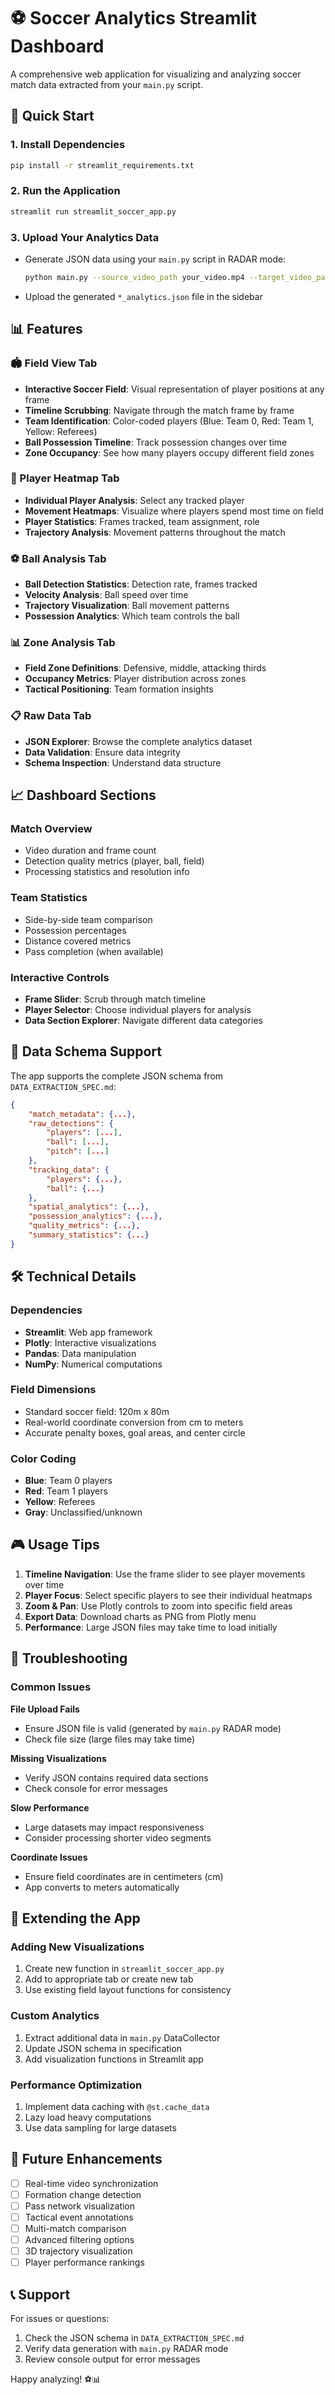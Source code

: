 # ⚽ Soccer Analytics Streamlit Dashboard

A comprehensive web application for visualizing and analyzing soccer match data extracted from your `main.py` script.

## 🚀 Quick Start

### 1. Install Dependencies
```bash
pip install -r streamlit_requirements.txt
```

### 2. Run the Application
```bash
streamlit run streamlit_soccer_app.py
```

### 3. Upload Your Analytics Data
- Generate JSON data using your `main.py` script in RADAR mode:
  ```bash
  python main.py --source_video_path your_video.mp4 --target_video_path output.mp4 --device cuda --mode RADAR
  ```
- Upload the generated `*_analytics.json` file in the sidebar

## 📊 Features

### 🏟️ Field View Tab
- **Interactive Soccer Field**: Visual representation of player positions at any frame
- **Timeline Scrubbing**: Navigate through the match frame by frame
- **Team Identification**: Color-coded players (Blue: Team 0, Red: Team 1, Yellow: Referees)
- **Ball Possession Timeline**: Track possession changes over time
- **Zone Occupancy**: See how many players occupy different field zones

### 📍 Player Heatmap Tab
- **Individual Player Analysis**: Select any tracked player
- **Movement Heatmaps**: Visualize where players spend most time on field
- **Player Statistics**: Frames tracked, team assignment, role
- **Trajectory Analysis**: Movement patterns throughout the match

### ⚽ Ball Analysis Tab
- **Ball Detection Statistics**: Detection rate, frames tracked
- **Velocity Analysis**: Ball speed over time
- **Trajectory Visualization**: Ball movement patterns
- **Possession Analytics**: Which team controls the ball

### 📊 Zone Analysis Tab
- **Field Zone Definitions**: Defensive, middle, attacking thirds
- **Occupancy Metrics**: Player distribution across zones
- **Tactical Positioning**: Team formation insights

### 📋 Raw Data Tab
- **JSON Explorer**: Browse the complete analytics dataset
- **Data Validation**: Ensure data integrity
- **Schema Inspection**: Understand data structure

## 📈 Dashboard Sections

### Match Overview
- Video duration and frame count
- Detection quality metrics (player, ball, field)
- Processing statistics and resolution info

### Team Statistics
- Side-by-side team comparison
- Possession percentages
- Distance covered metrics
- Pass completion (when available)

### Interactive Controls
- **Frame Slider**: Scrub through match timeline
- **Player Selector**: Choose individual players for analysis
- **Data Section Explorer**: Navigate different data categories

## 🎯 Data Schema Support

The app supports the complete JSON schema from `DATA_EXTRACTION_SPEC.md`:

```json
{
    "match_metadata": {...},
    "raw_detections": {
        "players": [...],
        "ball": [...],
        "pitch": [...]
    },
    "tracking_data": {
        "players": {...},
        "ball": {...}
    },
    "spatial_analytics": {...},
    "possession_analytics": {...},
    "quality_metrics": {...},
    "summary_statistics": {...}
}
```

## 🛠️ Technical Details

### Dependencies
- **Streamlit**: Web app framework
- **Plotly**: Interactive visualizations
- **Pandas**: Data manipulation
- **NumPy**: Numerical computations

### Field Dimensions
- Standard soccer field: 120m x 80m
- Real-world coordinate conversion from cm to meters
- Accurate penalty boxes, goal areas, and center circle

### Color Coding
- **Blue**: Team 0 players
- **Red**: Team 1 players  
- **Yellow**: Referees
- **Gray**: Unclassified/unknown

## 🎮 Usage Tips

1. **Timeline Navigation**: Use the frame slider to see player movements over time
2. **Player Focus**: Select specific players to see their individual heatmaps
3. **Zoom & Pan**: Use Plotly controls to zoom into specific field areas
4. **Export Data**: Download charts as PNG from Plotly menu
5. **Performance**: Large JSON files may take time to load initially

## 🔧 Troubleshooting

### Common Issues

**File Upload Fails**
- Ensure JSON file is valid (generated by `main.py` RADAR mode)
- Check file size (large files may take time)

**Missing Visualizations**
- Verify JSON contains required data sections
- Check console for error messages

**Slow Performance**
- Large datasets may impact responsiveness
- Consider processing shorter video segments

**Coordinate Issues**
- Ensure field coordinates are in centimeters (cm)
- App converts to meters automatically

## 📝 Extending the App

### Adding New Visualizations
1. Create new function in `streamlit_soccer_app.py`
2. Add to appropriate tab or create new tab
3. Use existing field layout functions for consistency

### Custom Analytics
1. Extract additional data in `main.py` DataCollector
2. Update JSON schema in specification
3. Add visualization functions in Streamlit app

### Performance Optimization
1. Implement data caching with `@st.cache_data`
2. Lazy load heavy computations
3. Use data sampling for large datasets

## 🎯 Future Enhancements

- [ ] Real-time video synchronization
- [ ] Formation change detection
- [ ] Pass network visualization
- [ ] Tactical event annotations
- [ ] Multi-match comparison
- [ ] Advanced filtering options
- [ ] 3D trajectory visualization
- [ ] Player performance rankings

## 📞 Support

For issues or questions:
1. Check the JSON schema in `DATA_EXTRACTION_SPEC.md`
2. Verify data generation with `main.py` RADAR mode
3. Review console output for error messages

Happy analyzing! ⚽📊 